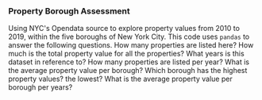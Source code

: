 ### Property Borough Assessment
Using NYC's Opendata source to explore property values from 2010 to 2019, within the five boroughs of New York City. 
This code uses ```pandas``` to answer the following questions.
  How many properties are listed here?
  How much is the total property value for all the properties?
  What years is this dataset in reference to?
  How many properties are listed per year?
  What is the average property value per borough?
  Which borough has the highest property values? the lowest?
  What is the average property value per borough per years?

![]()
